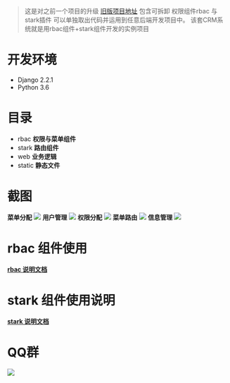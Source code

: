 > 这是对之前一个项目的升级 [旧版项目地址](https://github.com/wkunzhi/rbac-stark-crm)
包含可拆卸 权限组件rbac 与 stark插件 可以单独取出代码并运用到任意后端开发项目中。 该套CRM系统就是用rbac组件+stark组件开发的实例项目

# 开发环境
- Django 2.2.1
- Python 3.6

# 目录
- rbac **权限与菜单组件**
- stark **路由组件**
- web **业务逻辑**
- static **静态文件**


# 截图
**菜单分配**
![](https://zok-blog.oss-cn-hangzhou.aliyuncs.com/images/20191213/WX20191213-110528.png)
**用户管理**
![](https://zok-blog.oss-cn-hangzhou.aliyuncs.com/images/20191213/WX20191213-110557.png)
**权限分配**
![](https://zok-blog.oss-cn-hangzhou.aliyuncs.com/images/20191213/WX20191213-110617.png)
**菜单路由**
![](https://zok-blog.oss-cn-hangzhou.aliyuncs.com/images/20191213/WX20191213-110714.png)
**信息管理**
![](https://zok-blog.oss-cn-hangzhou.aliyuncs.com/images/20191213/WX20191213-110731.png)


# rbac 组件使用
[**rbac 说明文档**](https://blog.zhangkunzhi.com/2019/12/13/crm%E7%BB%84%E4%BB%B6%E4%BD%BF%E7%94%A8/index.html)

# stark 组件使用说明

[**stark 说明文档**](https://blog.zhangkunzhi.com/2019/12/13/stark%E7%BB%84%E4%BB%B6%E4%BD%BF%E7%94%A8/index.html)

# QQ群
![](https://zok-blog.oss-cn-hangzhou.aliyuncs.com/2019/11/18/wx201911181627012x.png)